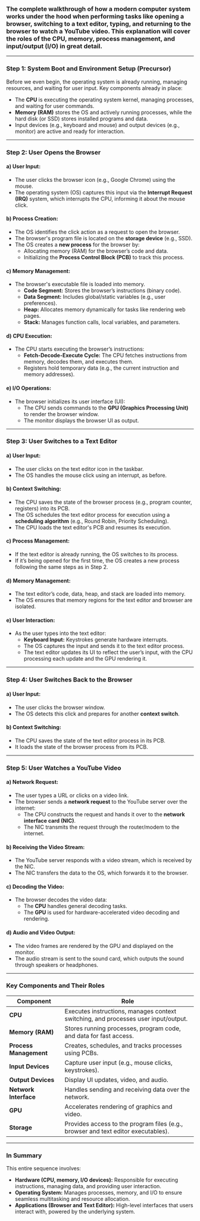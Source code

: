 ### The complete walkthrough of how a modern computer system works under the hood when performing tasks like opening a browser, switching to a text editor, typing, and returning to the browser to watch a YouTube video. This explanation will cover the roles of the CPU, memory, process management, and input/output (I/O) in great detail.

---

### **Step 1: System Boot and Environment Setup (Precursor)**
Before we even begin, the operating system is already running, managing resources, and waiting for user input. Key components already in place:
- The **CPU** is executing the operating system kernel, managing processes, and waiting for user commands.
- **Memory (RAM)** stores the OS and actively running processes, while the hard disk (or SSD) stores installed programs and data.
- Input devices (e.g., keyboard and mouse) and output devices (e.g., monitor) are active and ready for interaction.

---

### **Step 2: User Opens the Browser**
#### a) **User Input:**
- The user clicks the browser icon (e.g., Google Chrome) using the mouse.
- The operating system (OS) captures this input via the **Interrupt Request (IRQ)** system, which interrupts the CPU, informing it about the mouse click.

#### b) **Process Creation:**
- The OS identifies the click action as a request to open the browser.
- The browser's program file is located on the **storage device** (e.g., SSD).
- The OS creates a **new process** for the browser by:
  - Allocating memory (RAM) for the browser’s code and data.
  - Initializing the **Process Control Block (PCB)** to track this process.

#### c) **Memory Management:**
- The browser's executable file is loaded into memory.
  - **Code Segment:** Stores the browser’s instructions (binary code).
  - **Data Segment:** Includes global/static variables (e.g., user preferences).
  - **Heap:** Allocates memory dynamically for tasks like rendering web pages.
  - **Stack:** Manages function calls, local variables, and parameters.

#### d) **CPU Execution:**
- The CPU starts executing the browser’s instructions:
  - **Fetch-Decode-Execute Cycle:** The CPU fetches instructions from memory, decodes them, and executes them.
  - Registers hold temporary data (e.g., the current instruction and memory addresses).

#### e) **I/O Operations:**
- The browser initializes its user interface (UI):
  - The CPU sends commands to the **GPU (Graphics Processing Unit)** to render the browser window.
  - The monitor displays the browser UI as output.

---

### **Step 3: User Switches to a Text Editor**
#### a) **User Input:**
- The user clicks on the text editor icon in the taskbar.
- The OS handles the mouse click using an interrupt, as before.

#### b) **Context Switching:**
- The CPU saves the state of the browser process (e.g., program counter, registers) into its PCB.
- The OS schedules the text editor process for execution using a **scheduling algorithm** (e.g., Round Robin, Priority Scheduling).
- The CPU loads the text editor's PCB and resumes its execution.

#### c) **Process Management:**
- If the text editor is already running, the OS switches to its process.
- If it’s being opened for the first time, the OS creates a new process following the same steps as in Step 2.

#### d) **Memory Management:**
- The text editor’s code, data, heap, and stack are loaded into memory.
- The OS ensures that memory regions for the text editor and browser are isolated.

#### e) **User Interaction:**
- As the user types into the text editor:
  - **Keyboard Input:** Keystrokes generate hardware interrupts.
  - The OS captures the input and sends it to the text editor process.
  - The text editor updates its UI to reflect the user’s input, with the CPU processing each update and the GPU rendering it.

---

### **Step 4: User Switches Back to the Browser**
#### a) **User Input:**
- The user clicks the browser window.
- The OS detects this click and prepares for another **context switch**.

#### b) **Context Switching:**
- The CPU saves the state of the text editor process in its PCB.
- It loads the state of the browser process from its PCB.

---

### **Step 5: User Watches a YouTube Video**
#### a) **Network Request:**
- The user types a URL or clicks on a video link.
- The browser sends a **network request** to the YouTube server over the internet:
  - The CPU constructs the request and hands it over to the **network interface card (NIC)**.
  - The NIC transmits the request through the router/modem to the internet.

#### b) **Receiving the Video Stream:**
- The YouTube server responds with a video stream, which is received by the NIC.
- The NIC transfers the data to the OS, which forwards it to the browser.

#### c) **Decoding the Video:**
- The browser decodes the video data:
  - The **CPU** handles general decoding tasks.
  - The **GPU** is used for hardware-accelerated video decoding and rendering.

#### d) **Audio and Video Output:**
- The video frames are rendered by the GPU and displayed on the monitor.
- The audio stream is sent to the sound card, which outputs the sound through speakers or headphones.

---

### **Key Components and Their Roles**
| **Component**      | **Role**                                                                                     |
|---------------------|---------------------------------------------------------------------------------------------|
| **CPU**            | Executes instructions, manages context switching, and processes user input/output.          |
| **Memory (RAM)**   | Stores running processes, program code, and data for fast access.                           |
| **Process Management** | Creates, schedules, and tracks processes using PCBs.                                      |
| **Input Devices**   | Capture user input (e.g., mouse clicks, keystrokes).                                        |
| **Output Devices**  | Display UI updates, video, and audio.                                                      |
| **Network Interface**| Handles sending and receiving data over the network.                                       |
| **GPU**            | Accelerates rendering of graphics and video.                                                |
| **Storage**        | Provides access to the program files (e.g., browser and text editor executables).           |

---

### **In Summary**
This entire sequence involves:
- **Hardware (CPU, memory, I/O devices):** Responsible for executing instructions, managing data, and providing user interaction.
- **Operating System:** Manages processes, memory, and I/O to ensure seamless multitasking and resource allocation.
- **Applications (Browser and Text Editor):** High-level interfaces that users interact with, powered by the underlying system.


